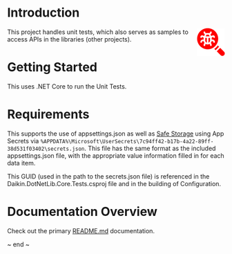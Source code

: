 ﻿# Introduction
<img src="Images/debugging.png" width="64" align="right" alt="Daikin.DotNetLib.Core.Tests Logo"/>
This project handles unit tests, which also serves as samples to access APIs in the libraries (other projects).

# Getting Started
This uses .NET Core to run the Unit Tests.

# Requirements
This supports the use of appsettings.json as well as [Safe Storage](https://docs.microsoft.com/en-us/aspnet/core/security/app-secrets?view=aspnetcore-2.2&tabs=windows) using App Secrets via `%APPDATA%\Microsoft\UserSecrets\7c94ff42-b17b-4a22-89ff-38d531f03402\secrets.json`.  This file has the same format as the included appsettings.json file, with the appropriate value information filled in for each data item.

This GUID (used in the path to the secrets.json file) is referenced in the Daikin.DotNetLib.Core.Tests.csproj file and in the building of Configuration.

# Documentation Overview
Check out the primary [README.md](../README.md) documentation.

~ end ~